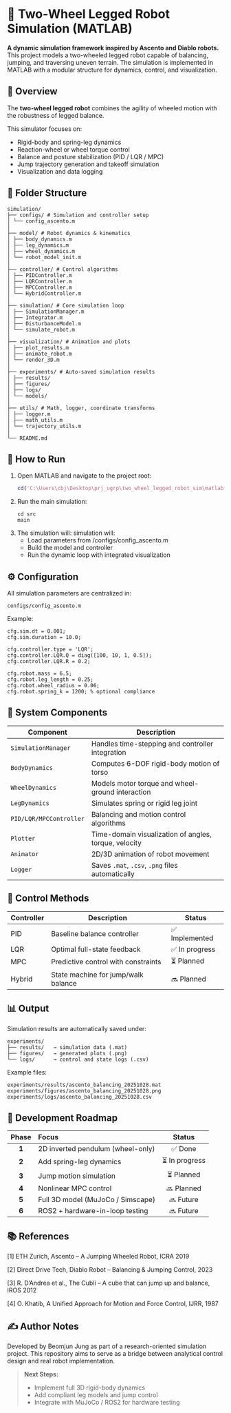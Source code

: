 # 🦿 Two-Wheel Legged Robot Simulation (MATLAB)

**A dynamic simulation framework inspired by Ascento and Diablo robots.**  
This project models a two-wheeled legged robot capable of balancing, jumping, and traversing uneven terrain. The simulation is implemented in MATLAB with a modular structure for dynamics, control, and visualization.

## 📘 Overview

The **two-wheel legged robot** combines the agility of wheeled motion with the robustness of legged balance.

This simulator focuses on:

- Rigid-body and spring-leg dynamics  
- Reaction-wheel or wheel torque control  
- Balance and posture stabilization (PID / LQR / MPC)  
- Jump trajectory generation and takeoff simulation  
- Visualization and data logging

## 📁 Folder Structure
```
simulation/
├── configs/ # Simulation and controller setup
│ └── config_ascento.m
│
├── model/ # Robot dynamics & kinematics
│ ├── body_dynamics.m
│ ├── leg_dynamics.m
│ ├── wheel_dynamics.m
│ └── robot_model_init.m
│
├── controller/ # Control algorithms
│ ├── PIDController.m
│ ├── LQRController.m
│ ├── MPCController.m
│ └── HybridController.m
│
├── simulation/ # Core simulation loop
│ ├── SimulationManager.m
│ ├── Integrator.m
│ ├── DisturbanceModel.m
│ └── simulate_robot.m
│
├── visualization/ # Animation and plots
│ ├── plot_results.m
│ ├── animate_robot.m
│ └── render_3D.m
│
├── experiments/ # Auto-saved simulation results
│ ├── results/
│ ├── figures/
│ ├── logs/
│ └── models/
│
├── utils/ # Math, logger, coordinate transforms
│ ├── logger.m
│ ├── math_utils.m
│ └── trajectory_utils.m
│
└── README.md
```

## 🚀 How to Run
1. Open MATLAB and navigate to the project root:
   ```matlab
   cd('C:\Users\cbj\Desktop\prj_ugrp\two_wheel_legged_robot_sim\matlab')
    ```
2. Run the main simulation:
    ```
    cd src
    main
    ```
3. The simulation will:
simulation will:
    - Load parameters from /configs/config_ascento.m
    - Build the model and controller
    - Run the dynamic loop with integrated visualization


## ⚙️ Configuration
All simulation parameters are centralized in:
```
configs/config_ascento.m
```
Example:
```
cfg.sim.dt = 0.001;
cfg.sim.duration = 10.0;

cfg.controller.type = 'LQR';
cfg.controller.LQR.Q = diag([100, 10, 1, 0.5]);
cfg.controller.LQR.R = 0.2;

cfg.robot.mass = 6.5;
cfg.robot.leg_length = 0.25;
cfg.robot.wheel_radius = 0.06;
cfg.robot.spring_k = 1200; % optional compliance
```
## 🧱 System Components
| Component               | Description                                           |
| ----------------------- | ----------------------------------------------------- |
| `SimulationManager`     | Handles time-stepping and controller integration      |
| `BodyDynamics`          | Computes 6-DOF rigid-body motion of torso             |
| `WheelDynamics`         | Models motor torque and wheel-ground interaction      |
| `LegDynamics`           | Simulates spring or rigid leg joint                   |
| `PID/LQR/MPCController` | Balancing and motion control algorithms               |
| `Plotter`               | Time-domain visualization of angles, torque, velocity |
| `Animator`              | 2D/3D animation of robot movement                     |
| `Logger`                | Saves `.mat`, `.csv`, `.png` files automatically      |
## 🧠 Control Methods
| Controller | Description                         | Status        |
| ---------- | ----------------------------------- | ------------- |
| PID        | Baseline balance controller         | ✅ Implemented |
| LQR        | Optimal full-state feedback         | ✅ In progress |
| MPC        | Predictive control with constraints | ⏳ Planned     |
| Hybrid     | State machine for jump/walk balance | 🔜 Planned    |

## 📊 Output
Simulation results are automatically saved under:
```
experiments/
├── results/   → simulation data (.mat)
├── figures/   → generated plots (.png)
└── logs/      → control and state logs (.csv)
```
Example files:
```
experiments/results/ascento_balancing_20251028.mat
experiments/figures/ascento_balancing_20251028.png
experiments/logs/ascento_balancing_20251028.csv
```

## 🧩 Development Roadmap
| Phase | Focus                             |     Status    |
| :---: | :-------------------------------- | :-----------: |
| **1** | 2D inverted pendulum (wheel-only) |     ✅ Done    |
| **2** | Add spring-leg dynamics           | ⏳ In progress |
| **3** | Jump motion simulation            |   ⏳ Planned   |
| **4** | Nonlinear MPC control             |   🔜 Planned  |
| **5** | Full 3D model (MuJoCo / Simscape) |   🔜 Future   |
| **6** | ROS2 + hardware-in-loop testing   |   🔜 Future   |

## 📚 References
[1] ETH Zurich, Ascento – A Jumping Wheeled Robot, ICRA 2019

[2] Direct Drive Tech, Diablo Robot – Balancing & Jumping Control, 2023

[3] R. D’Andrea et al., The Cubli – A cube that can jump up and balance, IROS 2012

[4] O. Khatib, A Unified Approach for Motion and Force Control, IJRR, 1987

## ✍️ Author Notes
Developed by Beomjun Jung as part of a research-oriented simulation project. This repository aims to serve as a bridge between analytical control design and real robot implementation.

> **Next Steps:**
>    - Implement full 3D rigid-body dynamics
>    - Add compliant leg models and jump control
>    - Integrate with MuJoCo / ROS2 for hardware testing